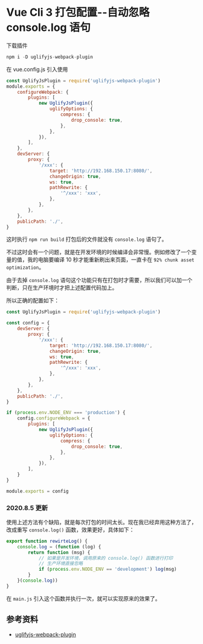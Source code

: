 # Vue Cli 3 打包配置--自动忽略 console.log 语句
下载插件
```js
npm i -D uglifyjs-webpack-plugin
```
在 vue.config.js 引入使用
```js
const UglifyJsPlugin = require('uglifyjs-webpack-plugin')
module.exports = {
    configureWebpack: {
        plugins: [
            new UglifyJsPlugin({
                uglifyOptions: {
                    compress: {
                        drop_console: true,
                    },
                },
            }),
        ],
    },
    devServer: {
        proxy: {
            '/xxx': {
                target: 'http://192.168.150.17:8080/',
                changeOrigin: true,
                ws: true,
                pathRewrite: {
                    '^/xxx': 'xxx',
                },
            },
        },
    },
    publicPath: './',
}
```
这时执行 `npm run build` 打包后的文件就没有 `console.log` 语句了。

不过这时会有一个问题，就是在开发环境的时候编译会非常慢。例如修改了一个变量的值，我的电脑要编译 10 秒才能重新刷出来页面，一直卡在 `92% chunk asset optimization`。

由于去掉 `console.log` 语句这个功能只有在打包时才需要，所以我们可以加一个判断，只在生产环境时才把上述配置代码加上。

所以正确的配置如下：
```js
const UglifyJsPlugin = require('uglifyjs-webpack-plugin')

const config = {
    devServer: {
        proxy: {
            '/xxx': {
                target: 'http://192.168.150.17:8080/',
                changeOrigin: true,
                ws: true,
                pathRewrite: {
                    '^/xxx': 'xxx',
                },
            },
        },
    },
    publicPath: './',
}

if (process.env.NODE_ENV === 'production') {
    config.configureWebpack = {
        plugins: [
            new UglifyJsPlugin({
                uglifyOptions: {
                    compress: {
                        drop_console: true,
                    },
                },
            }),
        ],
    }
}

module.exports = config
```
### 2020.8.5 更新
使用上述方法有个缺陷，就是每次打包的时间太长。现在我已经弃用这种方法了，改成重写 `console.log()` 函数，效果更好，具体如下：
```js
export function rewirteLog() {
    console.log = (function (log) {
        return function (msg) {
            // 如果是开发环境，调用原来的 console.log() 函数进行打印
            // 生产环境直接忽略
            if (process.env.NODE_ENV == 'development') log(msg)
        }
    }(console.log))
}
```
在 `main.js` 引入这个函数并执行一次，就可以实现原来的效果了。
## 参考资料
* [uglifyjs-webpack-plugin](https://github.com/webpack-contrib/uglifyjs-webpack-plugin)
